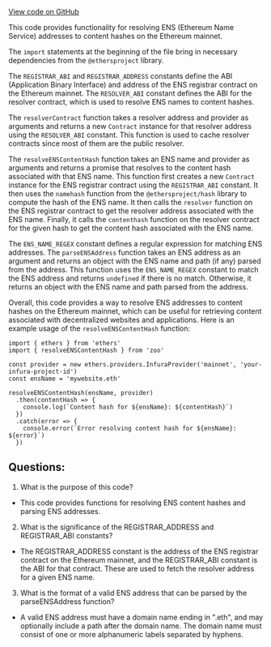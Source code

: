 [View code on GitHub](zoo-labs/zoo/blob/master/core/src/functions/ens.ts)

This code provides functionality for resolving ENS (Ethereum Name Service) addresses to content hashes on the Ethereum mainnet. 

The `import` statements at the beginning of the file bring in necessary dependencies from the `@ethersproject` library. 

The `REGISTRAR_ABI` and `REGISTRAR_ADDRESS` constants define the ABI (Application Binary Interface) and address of the ENS registrar contract on the Ethereum mainnet. The `RESOLVER_ABI` constant defines the ABI for the resolver contract, which is used to resolve ENS names to content hashes. 

The `resolverContract` function takes a resolver address and provider as arguments and returns a new `Contract` instance for that resolver address using the `RESOLVER_ABI` constant. This function is used to cache resolver contracts since most of them are the public resolver. 

The `resolveENSContentHash` function takes an ENS name and provider as arguments and returns a promise that resolves to the content hash associated with that ENS name. This function first creates a new `Contract` instance for the ENS registrar contract using the `REGISTRAR_ABI` constant. It then uses the `namehash` function from the `@ethersproject/hash` library to compute the hash of the ENS name. It then calls the `resolver` function on the ENS registrar contract to get the resolver address associated with the ENS name. Finally, it calls the `contenthash` function on the resolver contract for the given hash to get the content hash associated with the ENS name. 

The `ENS_NAME_REGEX` constant defines a regular expression for matching ENS addresses. The `parseENSAddress` function takes an ENS address as an argument and returns an object with the ENS name and path (if any) parsed from the address. This function uses the `ENS_NAME_REGEX` constant to match the ENS address and returns `undefined` if there is no match. Otherwise, it returns an object with the ENS name and path parsed from the address. 

Overall, this code provides a way to resolve ENS addresses to content hashes on the Ethereum mainnet, which can be useful for retrieving content associated with decentralized websites and applications. Here is an example usage of the `resolveENSContentHash` function:

```
import { ethers } from 'ethers'
import { resolveENSContentHash } from 'zoo'

const provider = new ethers.providers.InfuraProvider('mainnet', 'your-infura-project-id')
const ensName = 'mywebsite.eth'

resolveENSContentHash(ensName, provider)
  .then(contentHash => {
    console.log(`Content hash for ${ensName}: ${contentHash}`)
  })
  .catch(error => {
    console.error(`Error resolving content hash for ${ensName}: ${error}`)
  })
```
## Questions: 
 1. What is the purpose of this code?
- This code provides functions for resolving ENS content hashes and parsing ENS addresses.

2. What is the significance of the REGISTRAR_ADDRESS and REGISTRAR_ABI constants?
- The REGISTRAR_ADDRESS constant is the address of the ENS registrar contract on the Ethereum mainnet, and the REGISTRAR_ABI constant is the ABI for that contract. These are used to fetch the resolver address for a given ENS name.

3. What is the format of a valid ENS address that can be parsed by the parseENSAddress function?
- A valid ENS address must have a domain name ending in ".eth", and may optionally include a path after the domain name. The domain name must consist of one or more alphanumeric labels separated by hyphens.
